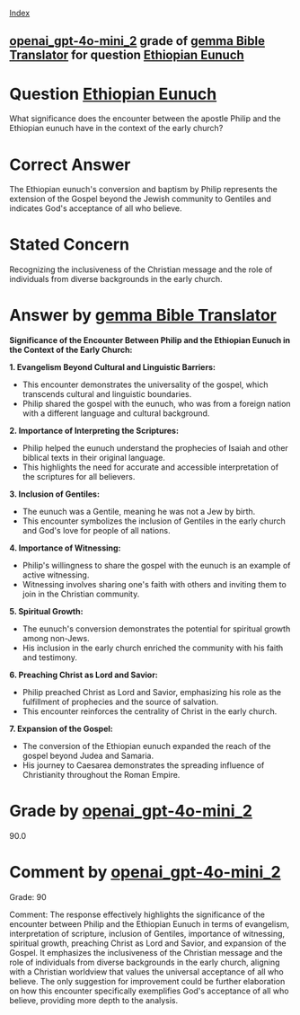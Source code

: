
[Index](../../../../index.md)
## [openai_gpt-4o-mini_2](../../../grading_models/openai_gpt-4o-mini_2.md) grade of [gemma Bible Translator](../../../answering_models/gemma_Bible_Translator.md) for question [Ethiopian Eunuch](../../../questions/Ethiopian_Eunuch.md)

# Question [Ethiopian Eunuch](../../../questions/Ethiopian_Eunuch.md)
What significance does the encounter between the apostle Philip and the Ethiopian eunuch have in the context of the early church?

# Correct Answer
The Ethiopian eunuch's conversion and baptism by Philip represents the extension of the Gospel beyond the Jewish community to Gentiles and indicates God's acceptance of all who believe.

# Stated Concern
Recognizing the inclusiveness of the Christian message and the role of individuals from diverse backgrounds in the early church.

# Answer by [gemma Bible Translator](../../../answering_models/gemma_Bible_Translator.md)
**Significance of the Encounter Between Philip and the Ethiopian Eunuch in the Context of the Early Church:**

**1. Evangelism Beyond Cultural and Linguistic Barriers:**

* This encounter demonstrates the universality of the gospel, which transcends cultural and linguistic boundaries.
* Philip shared the gospel with the eunuch, who was from a foreign nation with a different language and cultural background.


**2. Importance of Interpreting the Scriptures:**

* Philip helped the eunuch understand the prophecies of Isaiah and other biblical texts in their original language.
* This highlights the need for accurate and accessible interpretation of the scriptures for all believers.


**3. Inclusion of Gentiles:**

* The eunuch was a Gentile, meaning he was not a Jew by birth.
* This encounter symbolizes the inclusion of Gentiles in the early church and God's love for people of all nations.


**4. Importance of Witnessing:**

* Philip's willingness to share the gospel with the eunuch is an example of active witnessing.
* Witnessing involves sharing one's faith with others and inviting them to join in the Christian community.


**5. Spiritual Growth:**

* The eunuch's conversion demonstrates the potential for spiritual growth among non-Jews.
* His inclusion in the early church enriched the community with his faith and testimony.


**6. Preaching Christ as Lord and Savior:**

* Philip preached Christ as Lord and Savior, emphasizing his role as the fulfillment of prophecies and the source of salvation.
* This encounter reinforces the centrality of Christ in the early church.


**7. Expansion of the Gospel:**

* The conversion of the Ethiopian eunuch expanded the reach of the gospel beyond Judea and Samaria.
* His journey to Caesarea demonstrates the spreading influence of Christianity throughout the Roman Empire.

# Grade by [openai_gpt-4o-mini_2](../../../grading_models/openai_gpt-4o-mini_2.md)
90.0

# Comment by [openai_gpt-4o-mini_2](../../../grading_models/openai_gpt-4o-mini_2.md)
Grade: 90

Comment: The response effectively highlights the significance of the encounter between Philip and the Ethiopian Eunuch in terms of evangelism, interpretation of scripture, inclusion of Gentiles, importance of witnessing, spiritual growth, preaching Christ as Lord and Savior, and expansion of the Gospel. It emphasizes the inclusiveness of the Christian message and the role of individuals from diverse backgrounds in the early church, aligning with a Christian worldview that values the universal acceptance of all who believe. The only suggestion for improvement could be further elaboration on how this encounter specifically exemplifies God's acceptance of all who believe, providing more depth to the analysis.
